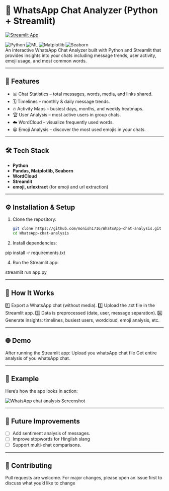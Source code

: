 # 💬 WhatsApp Chat Analyzer (Python + Streamlit)
[![Streamlit App](https://static.streamlit.io/badges/streamlit_badge_black_white.svg)](https://monish-whatsapp-chat-analysis.streamlit.app)




![Python](https://img.shields.io/badge/Language-Python-blue)
![ML](https://img.shields.io/badge/Domain-Machine_Learning-green)
![Matplotlib](https://img.shields.io/badge/Library-Matplotlib-yellow)
![Seaborn](https://img.shields.io/badge/Library-Seaborn-orange)  
An interactive WhatsApp Chat Analyzer built with Python and Streamlit that provides insights into your chats including message trends, user activity, emoji usage, and most common words.

---

## 🚀 Features
- 📊 Chat Statistics – total messages, words, media, and links shared.
- 🗓️ Timelines – monthly & daily message trends.
- 🔥 Activity Maps – busiest days, months, and weekly heatmaps.
- 🏆 User Analysis – most active users in group chats.
- ☁️ WordCloud – visualize frequently used words.
- 😀 Emoji Analysis – discover the most used emojis in your chats.

---

## 🛠️ Tech Stack
- **Python**
- **Pandas, Matplotlib, Seaborn**
- **WordCloud**
- **Streamlit**
- **emoji, urlextract** (for emoji and url extraction)

---

## ⚙️ Installation & Setup
1. Clone the repository:
   ```bash
   git clone https://github.com/monish1716/WhatsApp-chat-analysis.git
   cd WhatsApp-chat-analysis

2. Install dependencies:

pip install -r requirements.txt
   
4. Run the Streamlit app:

streamlit run app.py

---

## 🎯 How It Works
 
1️⃣ Export a WhatsApp chat (without media).
2️⃣ Upload the .txt file in the Streamlit app.
3️⃣ Data is preprocessed (date, user, message separation).
4️⃣ Generate insights: timelines, busiest users, wordcloud, emoji analysis, etc. 


---

## 🌐 Demo

After running the Streamlit app:
Upload you whatsApp chat file
Get entire analysis of you whatsApp chat.

---

## 📌 Example  
Here’s how the app looks in action: 

![WhatsApp chat analysis Screenshot](images/mrs.png)  

---

## 🔮 Future Improvements  
- [ ] Add sentiment analysis of messages. 
- [ ] Improve stopwords for Hinglish slang 
- [ ] Support multi-chat comparisons.  

---

## 🤝 Contributing

Pull requests are welcome.
For major changes, please open an issue first to discuss what you’d like to change

